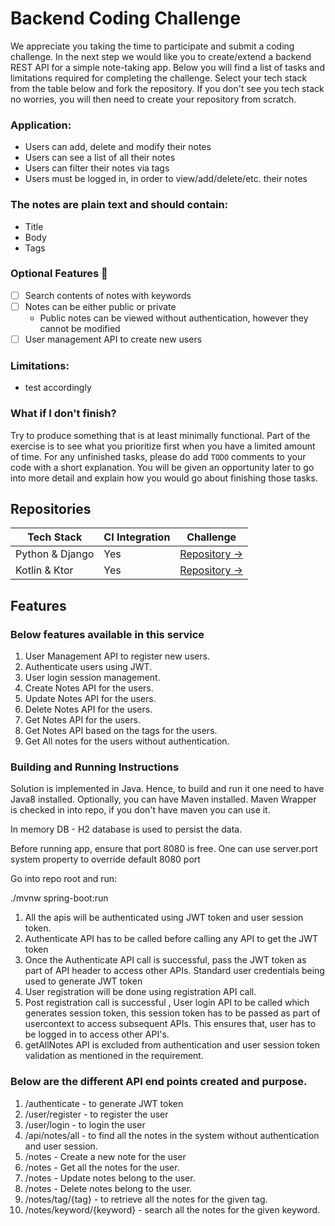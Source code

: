# Backend Coding Challenge

We appreciate you taking the time to participate and submit a coding challenge. In the next step we would like you to
create/extend a backend REST API for a simple note-taking app. Below you will find a list of tasks and limitations
required for completing the challenge. Select your tech stack from the table below and fork the repository. If you don't see you tech stack no worries, you will then need to create your repository from scratch.

### Application:

* Users can add, delete and modify their notes
* Users can see a list of all their notes
* Users can filter their notes via tags
* Users must be logged in, in order to view/add/delete/etc. their notes

### The notes are plain text and should contain:

* Title
* Body
* Tags

### Optional Features 🚀

* [ ] Search contents of notes with keywords
* [ ] Notes can be either public or private
    * Public notes can be viewed without authentication, however they cannot be modified
* [ ] User management API to create new users

### Limitations:

* test accordingly

### What if I don't finish?

Try to produce something that is at least minimally functional. Part of the exercise is to see what you prioritize first when you have a limited amount of time. For any unfinished tasks, please do add `TODO` comments to your code with a short explanation. You will be given an opportunity later to go into more detail and explain how you would go about finishing those tasks.

## Repositories

| Tech Stack | CI Integration | Challenge |
|--|--|--|
| Python & Django | Yes | [Repository →](https://github.com/Thermondo/backend-coding-challenge-django) 
| Kotlin & Ktor | Yes | [Repository →](https://github.com/Thermondo/backend-coding-challenge-ktor)





## Features

### Below features available in this service

1. User Management API to register new users.
2. Authenticate users using JWT.
3. User login session management.
4. Create Notes API for the users.
5. Update Notes API for the users.
6. Delete Notes API for the users.
7. Get Notes API for the users.
8. Get Notes API based on the tags for the users.
9. Get All notes for the users without authentication.


### Building and Running Instructions

Solution is implemented in Java. Hence, to build and run it one need to have Java8 installed. Optionally, you can have Maven installed. Maven Wrapper is checked in into repo, if you don't have maven you can use it.

In memory DB - H2 database is used to persist the data. 

Before running app, ensure that port 8080 is free. One can use server.port system property to override default 8080 port

Go into repo root and run:

./mvnw spring-boot:run

1. All the apis will be authenticated using JWT token and user session token.
2. Authenticate API has to be called before calling any API to get the JWT token
3. Once the Authenticate API call is successful, pass the JWT token as part of API header to access other APIs. Standard user credentials being used to generate JWT token
4. User registration will be done using registration API call.
5. Post registration call is successful , User login API to be called which  generates session token, this session token has to be passed as part of usercontext to access subsequent APIs. This ensures that, user has to be logged in to access other API's.
6. getAllNotes API is excluded from authentication and user session token validation as mentioned in the requirement.



### Below are the different API end points created and purpose.

1. /authenticate - to generate JWT token
2. /user/register - to register the user
3. /user/login - to login the user
4. /api/notes/all - to find all the notes in the system without authentication and user session.
5. /notes - Create a new note for the user
6. /notes - Get all the notes for the user.
7. /notes - Update notes belong to the user.
8. /notes - Delete notes belong to the user.
9. /notes/tag/{tag} - to retrieve all the notes for the given tag.
10. /notes/keyword/{keyword} - search all the notes for the given keyword.
